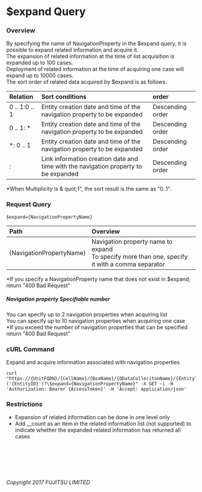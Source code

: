 # \$expand  Query

### Overview

By specifying the name of NavigationProperty in the \$expand query, it is possible to expand related information and acquire it.<br>
The expansion of related information at the time of list acquisition is expanded up to 100 cases.<br>
Deployment of related information at the time of acquiring one case will expand up to 10000 cases.<br>
The sort order of related data acquired by \$expand is as follows.

| Relation<br>      | Sort conditions<br>                                                                     | order<br>            |
|:-- |:-- |:-- |
| 0 .. 1:0 .. 1<br> | Entity creation date and time of the navigation property to be expanded<br>             | Descending order<br> |
| 0 .. 1: *<br>     | Entity creation date and time of the navigation property to be expanded<br>             | Descending order<br> |
| *: 0 .. 1<br>     | Entity creation date and time of the navigation property to be expanded<br>             | Descending order<br> |
| _:_ <br>          | Link information creation date and time with the navigation property to be expanded<br> | Descending order<br> |

\*When Multiplicity is & quot;1", the sort result is the same as "0..1".

### Request Query

```
$expand={NavigationPropertyName}
```

| Path<br>                     | Overview<br>                                                                                          |
|:-- |:-- |
| {NavigationPropertyName}<br> | Navigation property name to expand<br>To specify more than one, specify it with a comma separator<br> |

\*If you specify a NavigationProperty name that does not exist in \$expand, return "400 Bad Request"

##### Navigation property Specifiable number

You can specify up to 2 navigation properties when acquiring list<br>
You can specify up to 10 navigation properties when acquiring one case<br>
\*If you exceed the number of navigation properties that can be specified return "400 Bad Request"

### cURL Command

Expand and acquire information associated with navigation properties

```
curl "https://{UnitFQDN}/{CellName}/{BoxName}/{ODataCollecitonName}/{EntityTypeName}('{EntityID}')?\$expand={NavigationPropertyName}" -X GET -i -H 'Authorization: Bearer {AccessToken}' -H 'Accept: application/json'
```

### Restrictions

* Expansion of related information can be done in one level only
* Add __count as an item in the related information list (not supported) to indicate whether the expanded related information has returned all cases<br><br><br><br><br><br>

###### Copyright 2017 FUJITSU LIMITED